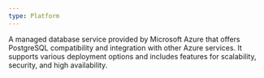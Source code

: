 ```yaml
---
type: Platform
---
```


A managed database service provided by Microsoft Azure that offers PostgreSQL compatibility and integration with other Azure services. It supports various deployment options and includes features for scalability, security, and high availability.